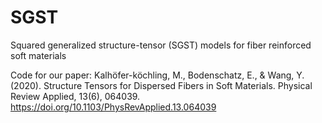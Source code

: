 # SGST
Squared generalized structure-tensor (SGST) models for fiber reinforced soft materials

Code for our paper: Kalhöfer-köchling, M., Bodenschatz, E., & Wang, Y. (2020). Structure Tensors for Dispersed Fibers in Soft Materials. Physical Review Applied, 13(6), 064039. https://doi.org/10.1103/PhysRevApplied.13.064039

